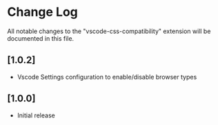 # Change Log

All notable changes to the "vscode-css-compatibility" extension will be documented in this file.

## [1.0.2]

- Vscode Settings configuration to enable/disable browser types

## [1.0.0]

- Initial release